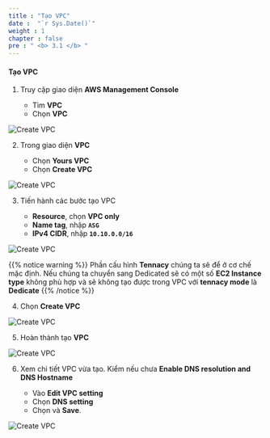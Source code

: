 ```yaml
---
title : "Tạo VPC"
date :  "`r Sys.Date()`" 
weight : 1 
chapter : false
pre : " <b> 3.1 </b> "
---
```


#### Tạo VPC

1. Truy cập giao diện **AWS Management Console**

   - Tìm **VPC**
   - Chọn **VPC**

![Create VPC](/hugo-ses/images/1/0001.png?featherlight=false&width=90pc)

2. Trong giao diện **VPC**

   - Chọn **Yours VPC**
   - Chọn **Create VPC**


![Create VPC](/hugo-ses/images/1/0002.png?featherlight=false&width=90pc)

3. Tiến hành các bước tạo VPC

   - **Resource**, chọn **VPC only**
   - **Name tag**, nhập **```ASG```**
   - **IPv4 CIDR**, nhập **``10.10.0.0/16``**


![Create VPC](/hugo-ses/images/1/0003.png?featherlight=false&width=90pc)

{{% notice warning %}}
Phần cấu hình **Tennacy** chúng ta sẽ để ở cơ chế mặc định. Nếu chúng ta chuyển sang Dedicated sẽ có một số **EC2 Instance type** không phù hợp và sẽ không tạo được trong VPC với **tennacy mode** là **Dedicate**
{{% /notice %}}

4. Chọn **Create VPC**

![Create VPC](/hugo-ses/images/1/0004.png?featherlight=false&width=90pc)

5. Hoàn thành tạo **VPC** 

![Create VPC](/hugo-ses/images/1/0005.png?featherlight=false&width=90pc)


6. Xem chi tiết VPC vừa tạo. Kiểm nếu chưa **Enable DNS resolution and DNS Hostname**

   - Vào **Edit VPC setting**
   - Chọn **DNS setting**
   - Chọn và **Save**.

![Create VPC](/hugo-ses/images/1/0006.png?featherlight=false&width=90pc)
